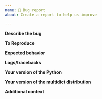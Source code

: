 ```yaml
---
name: 🐛 Bug report
about: Create a report to help us improve

---
```


**Describe the bug**
<!-- A clear and concise description of what the bug is. -->

**To Reproduce**  
<!-- Reproduce the behavior.

1. Have certain environment
2. Run given code snippet in a certain way
3. See some behavior described -->

**Expected behavior**
<!-- A clear and concise description of what you expected to happen. -->

**Logs/tracebacks**
<!-- If applicable, add logs/tracebacks to help explain your problem. -->

**Your version of the Python**
<!-- Attach your version of the Python. -->

**Your version of the multidict distribution**
<!-- Attach your version of the multidict distribution. -->

**Additional context**
<!-- Add any other context about the problem here. -->
